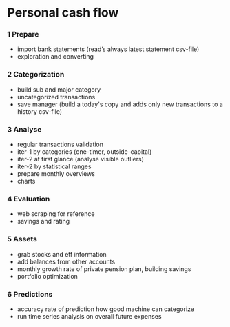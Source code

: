 # Personal cash flow

### 1 Prepare
- import bank statements (read’s always latest statement csv-file)
- exploration and converting

### 2 Categorization
- build sub and major category
- uncategorized transactions
- save manager (build a today's copy and adds only new transactions to a history csv-file)

### 3 Analyse
- regular transactions validation
- iter-1 by categories (one-timer, outside-capital)
- iter-2 at first glance (analyse visible outliers)
- iter-2 by statistical ranges 
- prepare monthly overviews
- charts

### 4 Evaluation
- web scraping for reference
- savings and rating

### 5 Assets
- grab stocks and etf information
- add balances from other accounts
- monthly growth rate of private pension plan, building savings
- portfolio optimization

### 6 Predictions
- accuracy rate of prediction how good machine can categorize
- run time series analysis on overall future expenses 

[Here is a Link to the Dashboard]:(https://share.streamlit.io/riasnazary/personalcashflow/app.py)
